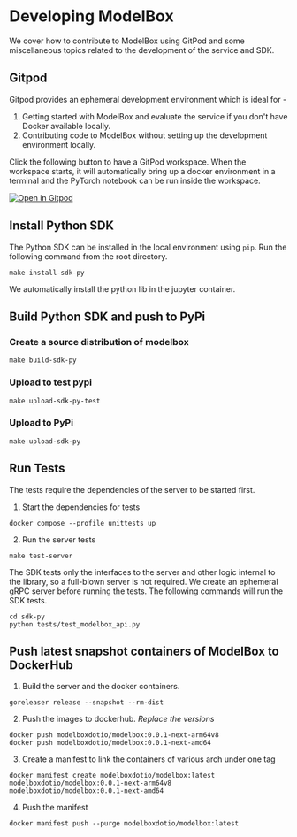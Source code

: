 # Developing ModelBox

We cover how to contribute to ModelBox using GitPod and some miscellaneous topics related to the development of the service and SDK.

## Gitpod

Gitpod provides an ephemeral development environment which is ideal for -
1. Getting started with ModelBox and evaluate the service if you don't have Docker available locally.
2. Contributing code to ModelBox without setting up the development environment locally.

Click the following button to have a GitPod workspace. When the workspace starts, it will automatically bring up a docker environment in a terminal and the PyTorch notebook can be run inside the workspace.

[![Open in Gitpod](https://gitpod.io/button/open-in-gitpod.svg)](https://gitpod.io/#https://github.com/tensorland/modelbox)


## Install Python SDK

The Python SDK can be installed in the local environment using `pip`. Run the following command from the root directory.

```
make install-sdk-py
```

We automatically install the python lib in the jupyter container.

## Build Python SDK and push to PyPi

### Create a source distribution of modelbox
```
make build-sdk-py
```

### Upload to test pypi
```
make upload-sdk-py-test
```


### Upload to PyPi
```
make upload-sdk-py
```


## Run Tests

The tests require the dependencies of the server to be started first. 

1. Start the dependencies for tests
```
docker compose --profile unittests up
```

2. Run the server tests
```
make test-server
```

The SDK tests only the interfaces to the server and other logic internal to the library, so a full-blown server is not required. We create an ephemeral gRPC server before running the tests. The following commands will run the SDK tests.

```
cd sdk-py
python tests/test_modelbox_api.py
```

## Push latest snapshot containers of ModelBox to DockerHub

1. Build the server and the docker containers.
```
goreleaser release --snapshot --rm-dist
```

2. Push the images to dockerhub. *Replace the versions*
```
docker push modelboxdotio/modelbox:0.0.1-next-arm64v8
docker push modelboxdotio/modelbox:0.0.1-next-amd64
```

3. Create a manifest to link the containers of various arch under one tag
```
docker manifest create modelboxdotio/modelbox:latest modelboxdotio/modelbox:0.0.1-next-arm64v8 modelboxdotio/modelbox:0.0.1-next-amd64
```

4. Push the manifest
```
docker manifest push --purge modelboxdotio/modelbox:latest
```